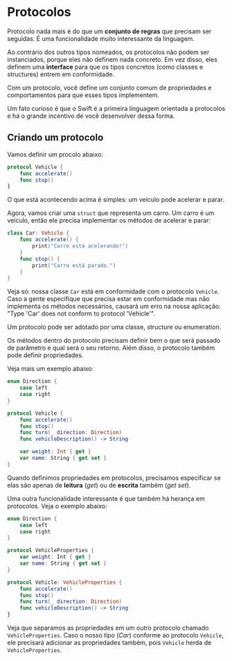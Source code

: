 # Protocolos

Protocolo nada mais é do que um **conjunto de regras** que precisam ser seguidas. É uma funcionalidade muito interessante da linguagem.

Ao contrário dos outros tipos nomeados, os protocolos não podem ser instanciados, porque eles não definem nada concreto. Em vez disso, eles definem uma **interface** para que os tipos concretos (como classes e structures) entrem em conformidade. 

Com um protocolo, você define um conjunto comum de propriedades e comportamentos para que esses tipos implementem.

Um fato curioso é que o Swift é a primeira linguagem orientada a protocolos e há o grande incentivo de você desenvolver dessa forma.

## Criando um protocolo

Vamos definir um procolo abaixo:

```swift
protocol Vehicle {
    func accelerate()
    func stop()
}
```

O que está acontecendo acima é simples: um veículo pode acelerar e parar.

Agora, vamos criar uma `struct` que representa um carro. Um carro é um veículo, então ele precisa implementar os métodos de acelerar e parar:

```swift
class Car: Vehicle {
    func accelerate() {
        print("Carro está acelerando!")
    }
    func stop() {
        print("Carro está parado.")
    }
}
```

Veja só: nossa classe `Car` está em conformidade com o protocolo `Vehicle`. Caso a gente especifique que precisa estar em conformidade mas não implementa os métodos necessários, causará um erro na nossa aplicação: "Type 'Car' does not conform to protocol 'Vehicle'".

Um protocolo pode ser adotado por uma classe, structure ou enumeration.

Os métodos dentro do protocolo precisam definir bem o que será passado de parâmetro e qual será o seu retorno. Além disso, o protocolo também pode definir propriedades.

Veja mais um exemplo abaixo:

```swift
enum Direction {
    case left
    case right
}

protocol Vehicle {
    func accelerate()
    func stop()
    func turn(_ direction: Direction)
    func vehicleDescription() -> String

    var weight: Int { get }
    var name: String { get set }
}
```

Quando definimos propriedades em protocolos, precisamos especificar se elas são apenas de **leitura** (*get*) ou de **escrita** também (*get set*).

Uma outra funcionalidade interessante é que também há herança em protocolos. Veja o exemplo abaixo:

```swift
enum Direction {
    case left
    case right
}

protocol VehicleProperties {
    var weight: Int { get }
    var name: String { get set }
}

protocol Vehicle: VehicleProperties {
    func accelerate()
    func stop()
    func turn(_ direction: Direction)
    func vehicleDescription() -> String
}
```

Veja que separamos as propriedades em um outro protocolo chamado `VehicleProperties`. Caso o nosso tipo (*Car*) conforme ao protocolo `Vehicle`, ele precisará adicionar as propriedades também, pois `Vehicle` herda de `VehicleProperties`.